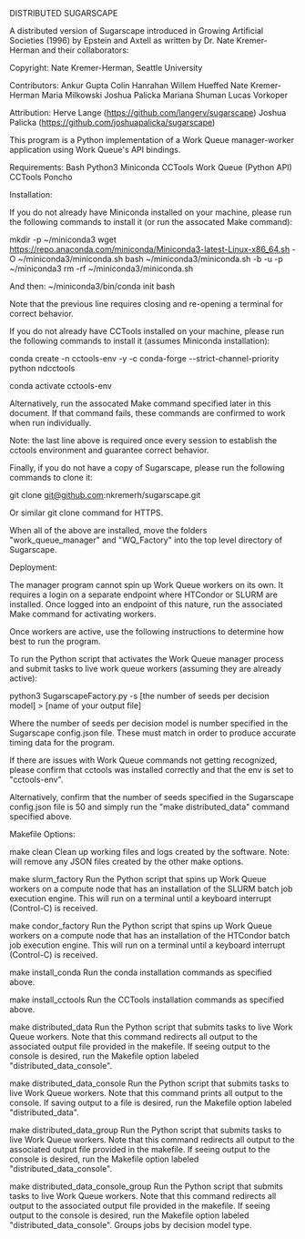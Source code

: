 DISTRIBUTED SUGARSCAPE

A distributed version of Sugarscape introduced in Growing Artificial Societies (1996) by Epstein and Axtell as written by Dr. Nate Kremer-Herman and their collaborators:

Copyright:
Nate Kremer-Herman, Seattle University

Contributors:
Ankur Gupta
Colin Hanrahan
Willem Hueffed
Nate Kremer-Herman
Maria Milkowski
Joshua Palicka
Mariana Shuman
Lucas Vorkoper

Attribution:
Herve Lange (https://github.com/langerv/sugarscape)
Joshua Palicka (https://github.com/joshuapalicka/sugarscape)

This program is a Python implementation of a Work Queue manager-worker application using Work Queue's API bindings. 

Requirements:
Bash
Python3
Miniconda
CCTools Work Queue (Python API)
CCTools Poncho 

Installation:

If you do not already have Miniconda installed on your machine, please run the following commands to install it (or run the assocated Make command):

mkdir -p ~/miniconda3
wget https://repo.anaconda.com/miniconda/Miniconda3-latest-Linux-x86_64.sh -O ~/miniconda3/miniconda.sh
bash ~/miniconda3/miniconda.sh -b -u -p ~/miniconda3
rm -rf ~/miniconda3/miniconda.sh

And then:
~/miniconda3/bin/conda init bash

Note that the previous line requires closing and re-opening a terminal for
correct behavior.

If you do not already have CCTools installed on your machine, please run the following commands to install it (assumes Miniconda installation):

conda create -n cctools-env -y -c conda-forge --strict-channel-priority python ndcctools

conda activate cctools-env 

Alternatively, run the assocated Make command specified later in this document. If that command fails, these commands are confirmed to work when run individually.

Note: the last line above is required once every session to establish the cctools environment and guarantee correct behavior.

Finally, if you do not have a copy of Sugarscape,
please run the following commands to clone it:

git clone git@github.com:nkremerh/sugarscape.git

Or similar git clone command for HTTPS.

When all of the above are installed, move the folders "work_queue_manager"
and "WQ_Factory" into the top level directory of Sugarscape.

Deployment:

The manager program cannot spin up Work Queue workers on its own. It requires a login on a separate endpoint where HTCondor or SLURM are installed. Once logged into an endpoint of this nature, run the associated Make command for activating workers. 

Once workers are active, use the following instructions to determine how best to run the program.

To run the Python script that activates the Work Queue manager process and submit tasks to live work queue workers (assuming they are already active):

python3 SugarscapeFactory.py -s [the number of seeds per decision model] > [name of your output file]

Where the number of seeds per decision model is number specified in the Sugarscape config.json file. These must match in order to produce accurate timing data for the program.

If there are issues with Work Queue commands not getting recognized, please confirm that cctools was installed correctly and that the env is set to "cctools-env".

Alternatively, confirm that the number of seeds specified in the Sugarscape config.json file is 50 and simply run the "make distributed_data" command specified above.

Makefile Options:

make clean
    Clean up working files and logs created by the software.
    Note: will remove any JSON files created by the other make options.

make slurm_factory
    Run the Python script that spins up Work Queue workers on a compute node that has an installation of the SLURM batch job execution engine. This will run on a terminal until a keyboard interrupt (Control-C) is received.

make condor_factory 
    Run the Python script that spins up Work Queue workers on a compute node that has an installation of the HTCondor batch job execution engine. This will run on a terminal until a keyboard interrupt (Control-C) is received.

make install_conda
    Run the conda installation commands as specified above. 

make install_cctools
    Run the CCTools installation commands as specified above.

make distributed_data
    Run the Python script that submits tasks to live Work Queue workers. Note that this command redirects all output to the associated output file provided in the makefile. If seeing output to the console is desired, run the Makefile option labeled "distributed_data_console".

make distributed_data_console
    Run the Python script that submits tasks to live Work Queue workers. Note that this command prints all output to the console. If saving output to a file is desired, run the Makefile option labeled "distributed_data".

make distributed_data_group
    Run the Python script that submits tasks to live Work Queue workers. Note that this command redirects all output to the associated output file provided in the makefile. If seeing output to the console is desired, run the Makefile option labeled "distributed_data_console".

make distributed_data_console_group
    Run the Python script that submits tasks to live Work Queue workers. Note that this command redirects all output to the associated output file provided in the makefile. If seeing output to the console is desired, run the Makefile option labeled "distributed_data_console". Groups jobs by decision model type.